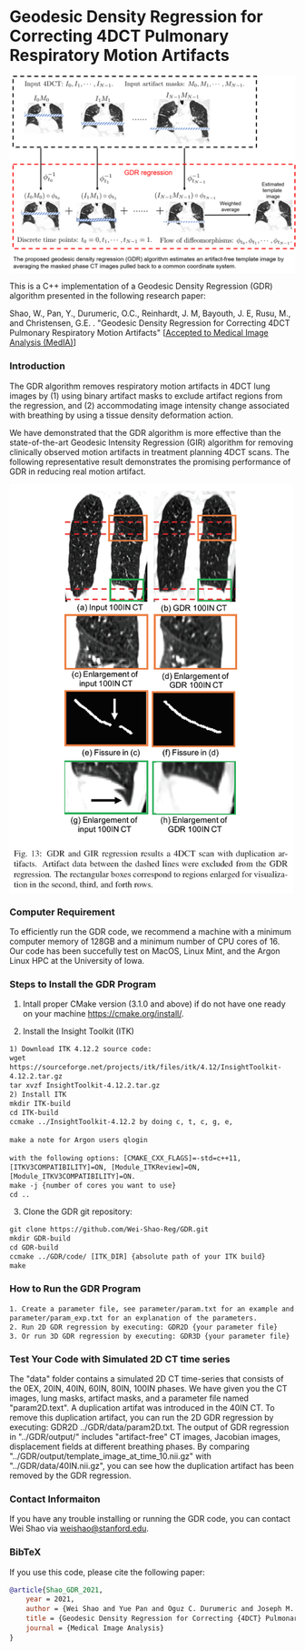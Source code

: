 # Geodesic Density Regression for Correcting 4DCT Pulmonary Respiratory Motion Artifacts

<img src="images/pipeline.png" align="center" width="800">

This is a C++ implementation of a Geodesic Density Regression (GDR) algorithm presented in the following research paper:

Shao, W., Pan, Y., Durumeric, O.C., Reinhardt, J. M, Bayouth, J. E, Rusu, M., and Christensen, G.E. . "Geodesic Density Regression for Correcting 4DCT Pulmonary Respiratory Motion Artifacts" [[Accepted to Medical Image Analysis (MedIA)](https://arxiv.org/abs/2106.06853)]

### Introduction
The GDR algorithm removes respiratory motion artifacts in 4DCT lung images by (1) using binary artifact masks to exclude artifact regions from the regression, and (2) accommodating image intensity change associated with breathing by using a tissue density deformation action.

We have demonstrated that the GDR algorithm is more effective than the state-of-the-art Geodesic Intensity Regression (GIR) algorithm for removing clinically observed motion artifacts in treatment planning 4DCT scans. The following representative result demonstrates the promising performance of GDR in reducing real motion artifact.

<img src="images/GDR_result.PNG" align="center" width="500">

### Computer Requirement
To efficiently run the GDR code, we recommend a machine with a minimum computer memory of 128GB and a minimum number of CPU cores of 16. Our code has been succefully test on MacOS, Linux Mint, and the Argon Linux HPC at the University of Iowa.

### Steps to Install the GDR Program
1. Intall proper CMake version (3.1.0 and above) if do not have one ready on your machine https://cmake.org/install/.

2. Install the Insight Toolkit (ITK)
```
1) Download ITK 4.12.2 source code: 
wget https://sourceforge.net/projects/itk/files/itk/4.12/InsightToolkit-4.12.2.tar.gz
tar xvzf InsightToolkit-4.12.2.tar.gz
2) Install ITK
mkdir ITK-build
cd ITK-build
ccmake ../InsightToolkit-4.12.2 by doing c, t, c, g, e, 

make a note for Argon users qlogin

with the following options: [CMAKE_CXX_FLAGS]=-std=c++11, [ITKV3COMPATIBILITY]=ON, [Module_ITKReview]=ON, [Module_ITKV3COMPATIBILITY]=ON.
make -j {number of cores you want to use}
cd ..
```

3. Clone the GDR git repository:
```
git clone https://github.com/Wei-Shao-Reg/GDR.git
mkdir GDR-build
cd GDR-build
ccmake ../GDR/code/ [ITK_DIR] {absolute path of your ITK build}
make
```


### How to Run the GDR Program
```
1. Create a parameter file, see parameter/param.txt for an example and parameter/param_exp.txt for an explanation of the parameters.
2. Run 2D GDR regression by executing: GDR2D {your parameter file}
3. Or run 3D GDR regression by executing: GDR3D {your parameter file}
```

### Test Your Code with Simulated 2D CT time series

The "data" folder contains a simulated 2D CT time-series that consists of the 0EX, 20IN, 40IN, 60IN, 80IN, 100IN phases. We have given you the CT images, lung masks, artifact masks, and a parameter file named "param2D.text". A duplication artifat was introduced in the 40IN CT. To remove this duplication artifact, you can run the 2D GDR regression by executing: GDR2D ../GDR/data/param2D.txt. The output of GDR regression in "../GDR/output/" includes "artifact-free" CT images, Jacobian images, displacement fields at different breathing phases. By comparing "../GDR/output/template_image_at_time_10.nii.gz" with "../GDR/data/40IN.nii.gz", you can see how the duplication artifact has been removed by the GDR regression.


### Contact Informaiton
If you have any trouble installing or running the GDR code, you can contact Wei Shao via weishao@stanford.edu.

### BibTeX

If you use this code, please cite the following paper:

```bibtex
@article{Shao_GDR_2021,
	year = 2021,
	author = {Wei Shao and Yue Pan and Oguz C. Durumeric and Joseph M. Reinhardt and John E. Bayouth and Mirabela Rusu and Gary E. Christensen},
	title = {Geodesic Density Regression for Correcting {4DCT} Pulmonary Respiratory Motion Artifacts},
	journal = {Medical Image Analysis}
}
```
